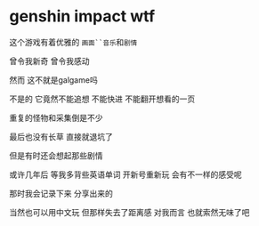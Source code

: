 # genshin impact wtf

这个游戏有着优雅的
`画面``音乐`和`剧情`

曾令我新奇
曾令我感动

然而
这不就是galgame吗

不是的
它竟然不能追想
不能快进
不能翻开想看的一页

重复的怪物和采集倒是不少

最后也没有长草
直接就退坑了

但是有时还会想起那些剧情

或许几年后
等我多背些英语单词
开新号重新玩
会有不一样的感受呢

那时我会记录下来
分享出来的

当然也可以用中文玩
但那样失去了距离感
对我而言
也就索然无味了吧



